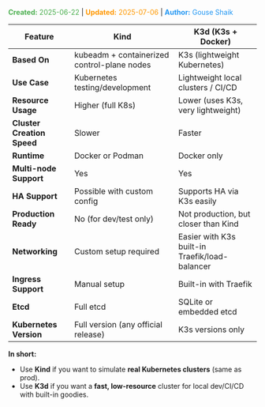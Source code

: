 <span style="color:#4caf50;"><b>Created:</b> 2025-06-22</span> | <span style="color:#ff9800;"><b>Updated:</b> 2025-07-06</span> | <span style="color:#2196f3;"><b>Author:</b> Gouse Shaik</span>

| Feature                    | **Kind**                                    | **K3d** (K3s + Docker)                         |
| -------------------------- | ------------------------------------------- | ---------------------------------------------- |
| **Based On**               | kubeadm + containerized control-plane nodes | K3s (lightweight Kubernetes)                   |
| **Use Case**               | Kubernetes testing/development              | Lightweight local clusters / CI/CD             |
| **Resource Usage**         | Higher (full K8s)                           | Lower (uses K3s, very lightweight)             |
| **Cluster Creation Speed** | Slower                                      | Faster                                         |
| **Runtime**                | Docker or Podman                            | Docker only                                    |
| **Multi-node Support**     | Yes                                         | Yes                                            |
| **HA Support**             | Possible with custom config                 | Supports HA via K3s easily                     |
| **Production Ready**       | No (for dev/test only)                      | Not production, but closer than Kind           |
| **Networking**             | Custom setup required                       | Easier with K3s built-in Traefik/load-balancer |
| **Ingress Support**        | Manual setup                                | Built-in with Traefik                          |
| **Etcd**                   | Full etcd                                   | SQLite or embedded etcd                        |
| **Kubernetes Version**     | Full version (any official release)         | K3s versions only                              |
**In short:**

- Use **Kind** if you want to simulate **real Kubernetes clusters** (same as prod).
- Use **K3d** if you want a **fast, low-resource** cluster for local dev/CI/CD with built-in goodies.